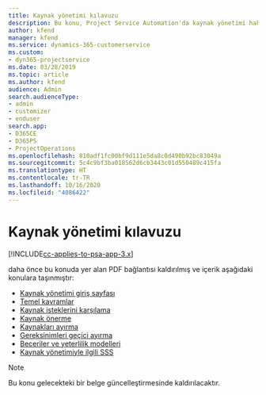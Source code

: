 ```yaml
---
title: Kaynak yönetimi kılavuzu
description: Bu konu, Project Service Automation'da kaynak yönetimi hakkında bilgilere bağlantı sağlar.
author: kfend
manager: kfend
ms.service: dynamics-365-customerservice
ms.custom:
- dyn365-projectservice
ms.date: 03/28/2019
ms.topic: article
ms.author: kfend
audience: Admin
search.audienceType:
- admin
- customizer
- enduser
search.app:
- D365CE
- D365PS
- ProjectOperations
ms.openlocfilehash: 810adf1fc00bf9d111e5da8c0d490b92bc83049a
ms.sourcegitcommit: 5c4c9bf3ba018562d6cb3443c01d550489c415fa
ms.translationtype: HT
ms.contentlocale: tr-TR
ms.lasthandoff: 10/16/2020
ms.locfileid: "4086422"
---
```

# <a name="resource-management-guide"></a>Kaynak yönetimi kılavuzu

[!INCLUDE[cc-applies-to-psa-app-3.x](../../includes/cc-applies-to-psa-app-3x.md)]

daha önce bu konuda yer alan PDF bağlantısı kaldırılmış ve içerik aşağıdaki konulara taşınmıştır:

- [Kaynak yönetimi giriş sayfası](../resource-management-home-page.md)
- [Temel kavramlar](../reports-key-concepts.md)
- [Kaynak isteklerini karşılama](../resource-management-fulfill-requests.md)
- [Kaynak önerme](../resource-management-propose-resources.md)
- [Kaynakları ayırma](../resource-management-book-resources-scheduleboard.md)
- [Gereksinimleri geçici ayırma](../resource-management-softbook-requirements.md)
- [Beceriler ve yeterlilik modelleri](../resource-management-skills-proficiency.md)
- [Kaynak yönetimiyle ilgili SSS](../resource-management-faq.md)

> [!NOTE]
> Bu konu gelecekteki bir belge güncelleştirmesinde kaldırılacaktır. 
